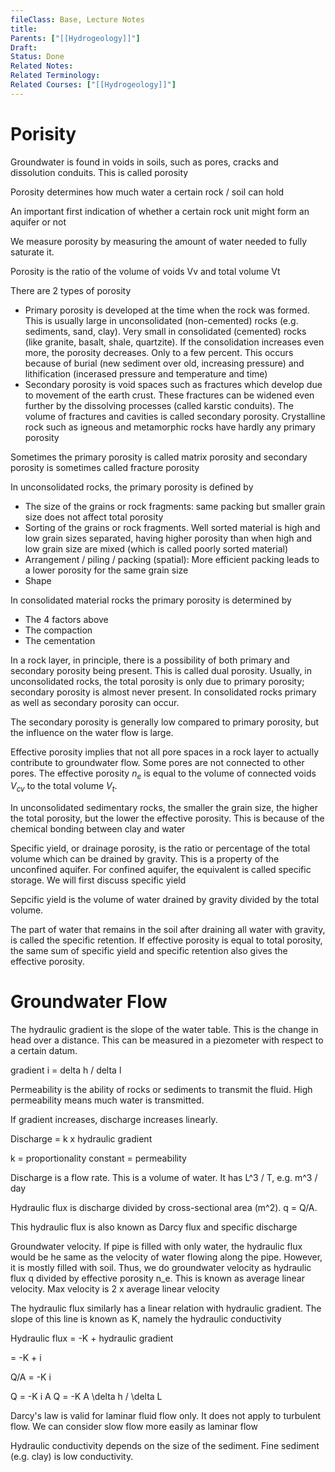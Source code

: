 ```yaml
---
fileClass: Base, Lecture Notes
title: 
Parents: ["[[Hydrogeology]]"]
Draft: 
Status: Done
Related Notes: 
Related Terminology: 
Related Courses: ["[[Hydrogeology]]"]
---
```


# Porisity
Groundwater is found in voids in soils, such as pores, cracks and dissolution conduits. This is called porosity

Porosity determines how much water a certain rock / soil can hold

An important first indication of whether a certain rock unit might form an aquifer or not

We measure porosity by measuring the amount of water needed to fully saturate it. 

Porosity is the ratio of the volume of voids Vv and total volume Vt

There are 2 types of porosity
- Primary porosity is developed at the time when the rock was formed. This is usually large in unconsolidated (non-cemented) rocks (e.g. sediments, sand, clay). Very small in consolidated (cemented) rocks (like granite, basalt, shale, quartzite). If the consolidation increases even more, the porosity decreases. Only to a few percent. This occurs because of burial (new sediment over old, increasing pressure) and lithification (incerased pressure and temperature and time)
- Secondary porosity is void spaces such as fractures which develop due to movement of the earth crust. These fractures can be widened even further by the dissolving processes (called karstic conduits). The volume of fractures and cavities is called secondary porosity. Crystalline rock such as igneous and metamorphic rocks have hardly any primary porosity

Sometimes the primary porosity is called matrix porosity and secondary porosity is sometimes called fracture porosity

In unconsolidated rocks, the primary porosity is defined by
- The size of the grains or rock fragments: same packing but smaller grain size does not affect total porosity
- Sorting of the grains or rock fragments. Well sorted material is high and low grain sizes separated, having higher porosity than when high and low grain size are mixed (which is called poorly sorted material)
- Arrangement / piling / packing (spatial): More efficient packing leads to a lower porosity for the same grain size
- Shape

In consolidated material rocks the primary porosity is determined by
- The 4 factors above
- The compaction
- The cementation

In a rock layer, in principle, there is a possibility of both primary and secondary porosity being present. This is called dual porosity. Usually, in unconsolidated rocks, the total porosity is only due to primary porosity; secondary porosity is almost never present. In consolidated rocks primary as well as secondary porosity can occur.

The secondary porosity is generally low compared to primary porosity, but the influence on the water flow is large. 

Effective porosity implies that not all pore spaces in a rock layer to actually contribute to groundwater flow. Some pores are not connected to other pores. The effective porosity $n_e$ is equal to the volume of connected voids $V_{cv}$ to the total volume $V_t$. 

In unconsolidated sedimentary rocks, the smaller the grain size, the higher the total porosity, but the lower the effective porosity. This is because of the chemical bonding between clay and water

Specific yield, or drainage porosity, is the ratio or percentage of the total volume which can be drained by gravity. This is a property of the unconfined aquifer. For confined aquifer, the equivalent is called specific storage. We will first discuss specific yield

Sepcific yield is the volume of water drained by gravity divided by the total volume.

The part of water that remains in the soil after draining all water with gravity, is called the specific retention. If effective porosity is equal to total porosity, the same sum of specific yield and specific retention also gives the effective porosity. 

# Groundwater Flow
The hydraulic gradient is the slope of the water table. This is the change in head over a distance. This can be measured in a piezometer with respect to a certain datum. 

gradient i = delta h / delta l

Permeability is the ability of rocks or sediments to transmit the fluid. High permeability means much water is transmitted. 

If gradient increases, discharge increases linearly. 

Discharge = k x hydraulic gradient

k = proportionality constant = permeability

Discharge is a flow rate. This is a volume of water. It has L^3 / T, e.g. m^3 / day

Hydraulic flux is discharge divided by cross-sectional area (m^2). q = Q/A. 

This hydraulic flux is also known as Darcy flux and specific discharge

Groundwater velocity. If pipe is filled with only water, the hydraulic flux would be he same as the velocity of water flowing along the pipe. However, it is mostly filled with soil. Thus, we do groundwater velocity as hydraulic flux q divided by effective porosity n_e. This is known as average linear velocity. Max velocity is 2 x average linear velocity

The hydraulic flux similarly has a linear relation with hydraulic gradient. The slope of this line is known as K, namely the hydraulic conductivity

Hydraulic flux = -K + hydraulic gradient

= -K + i

Q/A = -K i

Q = -K i A
Q = -K A \delta h / \delta L

Darcy's law is valid for laminar fluid flow only. It does not apply to turbulent flow. We can consider slow flow more easily as laminar flow

Hydraulic conductivity depends on the size of the sediment. Fine sediment (e.g. clay) is low conductivity. 